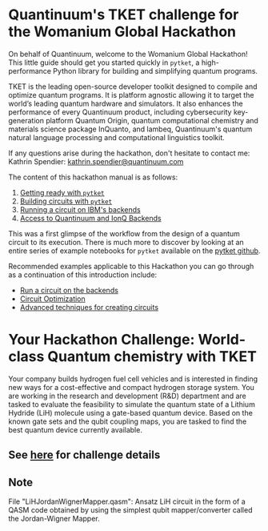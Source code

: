 # Quantinuum's TKET challenge for the Womanium Global Hackathon

On behalf of Quantinuum, welcome to the Womanium Global Hackathon! This little guide should get you started quickly in `pytket`, a high-performance Python library for building and simplifying quantum programs.

TKET is the leading open-source developer toolkit designed to compile and optimize quantum programs. It is platform agnostic allowing it to target the world’s leading quantum hardware and simulators. It also enhances the performance of every Quantinuum product, including cybersecurity key-generation platform Quantum Origin, quantum computational chemistry and materials science package InQuanto, and lambeq, Quantinuum's quantum natural language processing and computational linguistics toolkit. 

If any questions arise during the hackathon, don't hesitate to contact me:
Kathrin Spendier: [kathrin.spendier@quantinuum.com](mailto:kathrin.spendier@quantinuum.com)

The content of this hackathon manual is as follows:
1) [Getting ready with `pytket`](https://github.com/spendierk/Womanium_Hackathon_TKET_2022/blob/main/Getting%20ready%20with%20pytket.ipynb)
2) [Building circuits with `pytket`](https://github.com/spendierk/Womanium_Hackathon_TKET_2022/blob/main/Building%20circuits%20with%20pytket.ipynb)
3) [Running a circuit on IBM's backends](https://github.com/spendierk/Womanium_Hackathon_TKET_2022/blob/main/Running%20a%20circuit%20on%20IBM's%20backends.ipynb)
4) [Access to Quantinuum and IonQ Backends](https://github.com/spendierk/Womanium_Hackathon_TKET_2022/blob/main/Access%20to%20Quantinuum%20and%20IonQ%20Backends.ipynb)

This was a first glimpse of the workflow from the design of a quantum circuit to its execution. There is much more to discover by looking at an entire series of example notebooks for `pytket`
available on the [pytket github](https://github.com/CQCL/pytket/tree/master/examples).

Recommended examples applicable to this Hackathon you can go through as a continuation of this introduction include:
- [Run a circuit on the backends](https://github.com/CQCL/pytket/blob/master/examples/backends_example.ipynb)
- [Circuit Optimization](https://github.com/CQCL/pytket/blob/master/examples/compilation_example.ipynb)
- [Advanced techniques for creating circuits](https://github.com/CQCL/pytket/blob/master/examples/circuit_generation_example.ipynb)


# Your Hackathon Challenge: World-class Quantum chemistry with TKET

Your company builds hydrogen fuel cell vehicles and is interested in finding new ways for a cost-effective and compact hydrogen storage system. You are working in the research and development (R&D) department and are tasked to evaluate the feasibility to simulate the quantum state of a Lithium Hydride (LiH) molecule using a gate-based quantum device. Based on the known gate sets and the qubit coupling maps, you are tasked to find the best quantum device currently available.

## See [here](https://github.com/spendierk/Womanium_Hackathon_TKET_2022/blob/main/2022%20Womanium%20Hackathon%20challenge%20-%20Quantinuum.pdf) for challenge details


## Note
File "LiHJordanWignerMapper.qasm":
Ansatz LiH circuit in the form of a QASM code obtained by using the simplest qubit mapper/converter called the Jordan-Wigner Mapper.
